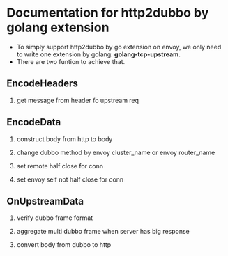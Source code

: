 # Documentation for http2dubbo by golang extension

* To simply support http2dubbo by go extension on envoy, we only need to write one extension by golang: **golang-tcp-upstream**.
* There are two funtion to achieve that.

## EncodeHeaders
1. get message from header fo upstream req

## EncodeData
1. construct body from http to body

2. change dubbo method by envoy cluster_name or envoy router_name

3. set remote half close for conn

4. set envoy self not half close for conn


## OnUpstreamData

1. verify dubbo frame format

2. aggregate multi dubbo frame when server has big response

3. convert body from dubbo to http 